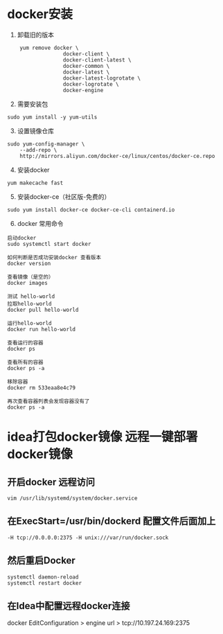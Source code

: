 # docker安装
1. 卸载旧的版本 
```shell
    yum remove docker \
                  docker-client \
                  docker-client-latest \
                  docker-common \
                  docker-latest \
                  docker-latest-logrotate \
                  docker-logrotate \
                  docker-engine
```
2. 需要安装包
```shell
sudo yum install -y yum-utils
```
3. 设置镜像仓库
```shell
sudo yum-config-manager \
    --add-repo \
    http://mirrors.aliyun.com/docker-ce/linux/centos/docker-ce.repo
```
4. 安装docker
```shell
yum makecache fast
```
5. 安装docker-ce（社区版-免费的）
```shell
sudo yum install docker-ce docker-ce-cli containerd.io
```
6. docker 常用命令
```
启动docker
sudo systemctl start docker

如何判断是否成功安装docker 查看版本
docker version

查看镜像（是空的）
docker images

测试 hello-world
拉取hello-world
docker pull hello-world

运行hello-world
docker run hello-world

查看运行的容器
docker ps

查看所有的容器
docker ps -a

移除容器
docker rm 533eaa8e4c79

再次查看容器列表会发现容器没有了
docker ps -a
```

# idea打包docker镜像 远程一键部署docker镜像
## 开启docker 远程访问
```shell
vim /usr/lib/systemd/system/docker.service
```
## 在ExecStart=/usr/bin/dockerd 配置文件后面加上
```
-H tcp://0.0.0.0:2375 -H unix:///var/run/docker.sock
```
## 然后重启Docker
```shell
systemctl daemon-reload
systemctl restart docker
```
## 在Idea中配置远程docker连接
docker EditConfiguration > engine url > tcp://10.197.24.169:2375

